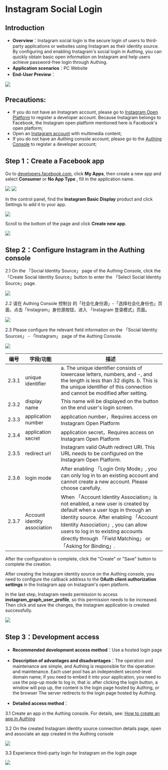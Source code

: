 # Instagram Social Login

<LastUpdated/>

## Introduction

- **Overview**：Instagram social login is the secure login of users to third-party applications or websites using Instagram as their identity source. By configuring and enabling Instagram's social login in Authing, you can quickly obtain basic open information on Instagram and help users achieve password-free login through Authing.
- **Application scenarios**：PC Website
- **End-User Preview**：

<img src="./images/00-viewResult.png" />

## Precautions:

- If you do not have an Instagram account, please go to [Instagram Open Platform](https://developers.facebook.com/) to register a developer account. Because Instagram belongs to Facebook, the Instagram open platform mentioned here is Facebook's open platform;
- Open an [Instagram account](https://www.instagram.com/) with multimedia content;
- If you do not have an Authing console account, please go to the [Authing Console](https://authing.cn/) to register a developer account;

## Step 1：Create a Facebook app

Go to [developers.facebook.com](https://developers.facebook.com/), click **My Apps**, then create a new app and select **Consumer** or **No App Type** , fill in the application name.

<img src="./images/01-createapp.png" />

<img src="./images/02-saveapp.png" />

In the control panel, find the **Instagram Basic Display** product and click Settings to add it to your app.

<img src="./images/03-addinstagram.png" />

Scroll to the bottom of the page and click **Create new app**.

<img src="./images/04-saveins.png" />

## Step 2：Configure Instagram in the Authing console

2.1 On the 「Social Identity Source」 page of the Authing Console, click the 「Create Social Identity Source」button to enter the 「Select Social Identity Source」page.

<img src="./images/05-addSocial.png" />

2.2 请在 Authing Console 控制台 的「社会化身份源」-「选择社会化身份也」页面，点击「Instagram」身份源按钮，进入 「Instagram 登录模式」页面。

<img src="./images/06-choiceIns.png" />

2.3 Please configure the relevant field information on the 「Social Identity Sources」 - 「Instagram」 page of the Authing Console.

<img src="./images/07-insconfig.png" />

| 编号  | 字段/功能                    | 描述                                                                                                                                                                                                                                                                                                     |
| ----- | ---------------------------- | -------------------------------------------------------------------------------------------------------------------------------------------------------------------------------------------------------------------------------------------------------------------------------------------------------- |
| 2.3.1 | unique identifier            | a. The unique identifier consists of lowercase letters, numbers, and -, and the length is less than 32 digits. b. This is the unique identifier of this connection and cannot be modified after setting.                                                                                                 |
| 2.3.2 | display name                 | This name will be displayed on the button on the end user's login screen.                                                                                                                                                                                                                                |
| 2.3.3 | application number           | application number，Requires access on Instagram Open Platform                                                                                                                                                                                                                                           |
| 2.3.4 | application secret           | application secret，Requires access on Instagram Open Platform                                                                                                                                                                                                                                           |
| 2.3.5 | redirect url                 | Instagram valid OAuth redirect URI. This URL needs to be configured on the Instagram Open Platform.                                                                                                                                                                                                      |
| 2.3.6 | login mode                   | After enabling 「Login Only Mode」, you can only log in to an existing account and cannot create a new account. Please choose carefully.                                                                                                                                                                 |
| 2.3.7 | Account identity association | When 「Account Identity Association」is not enabled, a new user is created by default when a user logs in through an identity source. After enabling 「Account Identity Association」, you can allow users to log in to existing accounts directly through 「Field Matching」 or 「Asking for Binding」. |

After the configuration is complete, click the "Create" or "Save" button to complete the creation.

After creating the Instagram identity source on the Authing console, you need to configure the callback address to the **OAuth client authorization settings** in the Instagram app on Instagram's open platform.

In the last step, Instagram needs permission to access **instagram_graph_user_profile**, so this permission needs to be increased. Then click and save the changes, the instagram application is created successfully.

<img src="./images/08-insconfig-success.png" />

## Step 3：Development access

- **Recommended development access method**：Use a hosted login page

- **Description of advantages and disadvantages**：The operation and maintenance are simple, and Authing is responsible for the operation and maintenance. Each user pool has an independent second-level domain name; if you need to embed it into your application, you need to use the pop-up mode to log in, that is: after clicking the login button, a window will pop up, the content is the login page hosted by Authing, or the browser The server redirects to the login page hosted by Authing.

- **Detailed access method**：

3.1 Create an app in the Authing console. For details, see: [How to create an app in Authing](https://docs.authing.cn/v2/guides/app/create-app.html)

3.2 On the created Instagram identity source connection details page, open and associate an app created in the Authing console

<img src="./images/09-openapp.png" />

3.3 Experience third-party login for Instagram on the login page

<img src="./images/10-login.png" />
